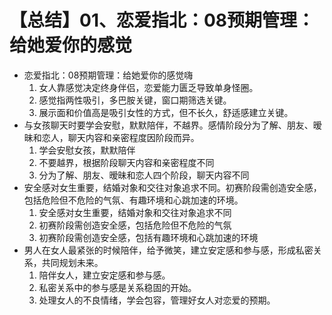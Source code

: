 # 【总结】01、恋爱指北：08预期管理：给她爱你的感觉

-   恋爱指北：08预期管理：给她爱你的感觉嗨
    1.  女人靠感觉决定终身伴侣，恋爱能力匮乏导致单身怪圈。
    2.  感觉指两性吸引，多巴胺关键，窗口期筛选关键。
    3.  展示面和价值高是吸引女性的方式，但不长久，舒适感建立关键。
-   与女孩聊天时要学会安慰，默默陪伴，不越界。感情阶段分为了解、朋友、暧昧和恋人，聊天内容和亲密程度因阶段而异。
    1.  学会安慰女孩，默默陪伴
    2.  不要越界，根据阶段聊天内容和亲密程度不同
    3.  分为了解、朋友、暧昧和恋人四个阶段，聊天内容不同
-   安全感对女生重要，结婚对象和交往对象追求不同。初赛阶段需创造安全感，包括危险但不危险的气氛、有趣环境和心跳加速的环境。
    1.  安全感对女生重要，结婚对象和交往对象追求不同
    2.  初赛阶段需创造安全感，包括危险但不危险的气氛
    3.  初赛阶段需创造安全感，包括有趣环境和心跳加速的环境
-   男人在女人最紧张的时候陪伴，给予微笑，建立安定感和参与感，形成私密关系，共同规划未来。
    1.  陪伴女人，建立安定感和参与感。
    2.  私密关系中的参与感是关系稳固的开始。
    3.  处理女人的不良情绪，学会包容，管理好女人对恋爱的预期。